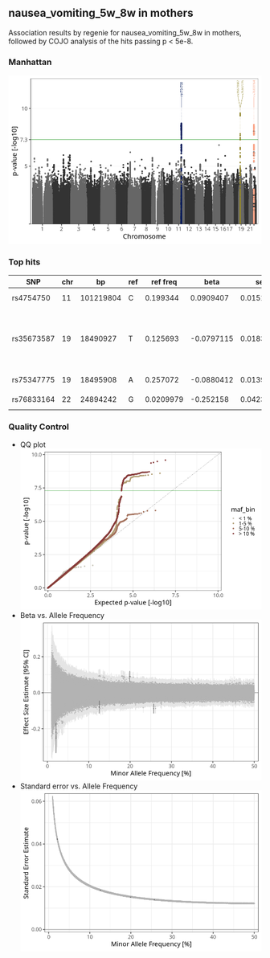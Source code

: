 ## nausea_vomiting_5w_8w in mothers
Association results by regenie for nausea_vomiting_5w_8w in mothers, followed by COJO analysis of the hits passing p < 5e-8.
### Manhattan
![](figures/pop_mothers_pheno_nausea_vomiting_5w_8w_mh.png)
### Top hits
| SNP | chr | bp | ref | ref freq | beta | se | p | n | Ensembl | Phenoscanner | freq geno | b joint | b joint se | p joint | ld r |
| --- | --- | -- | --- | -------- | ---- | -- | - | - | ------- | ------------ | --------- | ------- | ---------- | ------- | ---- |
| rs4754750 | 11 | 101219804 | C | 0.199344 | 0.0909407 | 0.015147 | 1.92663e-09 | 56429.9 | [[...]](ensembl/rs4754750.md) | No Results | 0.200288 | 0.0909407 | 0.0151517 | 1.94887e-09 | 0 |
| rs35673587 | 19 | 18490927 | T | 0.125693 | -0.0797115 | 0.0183359 | 1.37829e-05 | 56077.4 | [GDF15](ensembl/rs35673587.md) | [Granulocyte percentage of myeloid white cells, Monocyte percentage of white cells](phenoscanner/rs35673587.md) | 0.124891 | -0.111291 | 0.0188179 | 3.33717e-09 | -0.224543 |
| rs75347775 | 19 | 18495908 | A | 0.257072 | -0.0880412 | 0.0139267 | 2.58607e-10 | 55912.1 | [GDF15](ensembl/rs75347775.md) | [[...]](phenoscanner/rs75347775.md) | 0.256208 | -0.106997 | 0.0142955 | 7.17263e-14 | 0 |
| rs76833164 | 22 | 24894242 | G | 0.0209979 | -0.252158 | 0.0423031 | 2.5109e-09 | 56260.1 | [UPB1](ensembl/rs76833164.md) | No Results | 0.0208347 | -0.252158 | 0.0423161 | 2.53915e-09 | 0 |
### Quality Control
- QQ plot
![](figures/pop_mothers_pheno_nausea_vomiting_5w_8w_qq.png)
- Beta vs. Allele Frequency
![](figures/pop_mothers_pheno_nausea_vomiting_5w_8w_beta_af.png)
- Standard error vs. Allele Frequency
![](figures/pop_mothers_pheno_nausea_vomiting_5w_8w_se_af.png)
